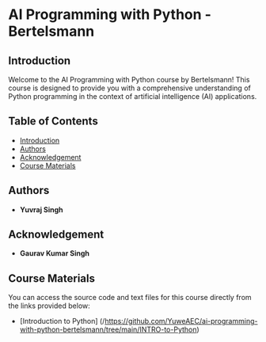 # AI Programming with Python - Bertelsmann

## Introduction

Welcome to the AI Programming with Python course by Bertelsmann! This course is designed to provide you with a comprehensive understanding of Python programming in the context of artificial intelligence (AI) applications.

## Table of Contents

- [Introduction](#introduction)
- [Authors](#authors)
- [Acknowledgement](#acknowledgement)
- [Course Materials](#course-materials)

## Authors

- **Yuvraj Singh**

## Acknowledgement

- **Gaurav Kumar Singh**

## Course Materials

You can access the source code and text files for this course directly from the links provided below:

- [Introduction to Python] (/https://github.com/YuweAEC/ai-programming-with-python-bertelsmann/tree/main/INTRO-to-Python)
